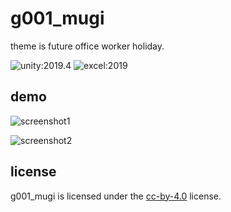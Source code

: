 g001_mugi
====

theme is future office worker holiday.

![unity:2019.4](https://img.shields.io/badge/unity-2019.4-orange.svg)
![excel:2019](https://img.shields.io/badge/excel-2019-brightgreen.svg)

## demo

![screenshot1](https://fpiccdn.com/24545_2/w200/h150/mcrop/ejpg/?20bec34219858e3a3ff5ba40da2528e3)

![screenshot2](https://fpiccdn.com/24545_3/w200/h150/mcrop/ejpg/?20bec34219858e3a3ff5ba40da2528e3)

## license

g001_mugi is licensed under the [cc-by-4.0](https://creativecommons.org/licenses/by/4.0/deed.en) license.
